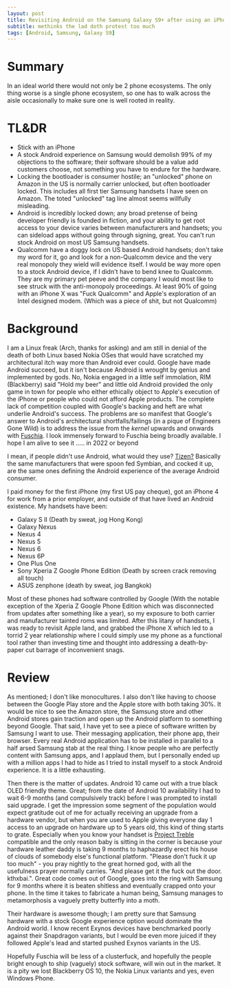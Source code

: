 ```yaml
---
layout: post
title: Revisiting Android on the Samsung Galaxy S9+ after using an iPhone X for 2 years
subtitle: methinks the lad doth protest too much
tags: [Android, Samsung, Galaxy S9]
---
```


# Summary

In an ideal world there would not only be 2 phone ecosystems. The only thing worse is a single phone ecosystem, so one has to walk across the aisle occasionally to make sure one is well rooted in reality.

# TL&DR

* Stick with an iPhone
* A stock Android experience on Samsung would demolish 99% of my objections to the software; their software should be a value add customers choose, not something you have to endure for the hardware.
* Locking the bootloader is consumer hostile; an "unlocked" phone on Amazon in the US is normally carrier unlocked, but often bootloader locked. This includes all first tier Samsung handsets I have seen on Amazon. The toted "unlocked" tag line almost seems willfully misleading.
* Android is incredibly locked down; any broad pretense of being developer friendly is founded in fiction, and your ability to get root access to your device varies between manufacturers and handsets; you can sideload apps without going through signing, great. You can't run stock Android on most US Samsung handsets.
* Qualcomm have a doggy lock on US based Android handsets; don't take my word for it, go and look for a non-Qualcomm device and the very real monopoly they wield will evidence itself. I would be way more open to a stock Android device, if I didn't have to bend knee to Qualcomm. They are my primary pet peeve and the company I would most like to see struck with the anti-monopoly proceedings. At least 90% of going with an iPhone X was "Fuck Qualcomm" and Apple's exploration of an Intel designed modem. (Which was a piece of shit, but not Qualcomm)

# Background

I am a Linux freak (Arch, thanks for asking) and am still in denial of the death of both Linux based Nokia OSes that would have scratched my architectural itch way more than Android ever could. Google have made Android succeed, but it isn't because Android is wrought by genius and implemented by gods. No, Nokia engaged in a little self immolation, RIM (Blackberry) said "Hold my beer" and little old Android provided the only game in town for people who either ethically object to Apple's execution of the iPhone or people who could not afford Apple products. The complete lack of competition coupled with Google's backing and heft are what underlie Android's success. The problems are so manifest that Google's answer to Android's architectural shortfalls/failings (in a pique of Engineers Gone Wild) is to address the issue from the _kernel_ upwards and onwards with [Fuschia](https://en.wikipedia.org/wiki/Google_Fuchsia). I look immensely forward to Fuschia being broadly available. I hope I am alive to see it ..... in 2022 or beyond

I mean, if people didn't use Android, what would they use? [Tizen?](https://what.thedailywtf.com/topic/15001/enlightened) Basically the same manufacturers that were spoon fed Symbian, and cocked it up, are the same ones defining the Android experience of the average Android consumer.

I paid money for the first iPhone (my first US pay cheque), got an iPhone 4 for work from a prior employer, and outside of that have lived an Android existence. My handsets have been:

* Galaxy S II (Death by sweat, jog Hong Kong)
* Galaxy Nexus
* Nexus 4
* Nexus 5
* Nexus 6
* Nexus 6P
* One Plus One
* Sony Xperia Z Google Phone Edition (Death by screen crack removing all touch)
* ASUS zenphone (death by sweat, jog Bangkok)

Most of these phones had software controlled by Google (With the notable exception of the Xperia Z Google Phone Edition which was disconnected from updates after something like a year), so my exposure to both carrier and manufacturer tainted roms was limited. After this litany of handsets, I was ready to revisit Apple land, and grabbed the iPhone X which led to a torrid 2 year relationship where I could simply use my phone as a functional tool rather than investing time and thought into addressing a death-by-paper cut barrage of inconvenient snags.

# Review

As mentioned; I don't like monocultures. I also don't like having to choose between the Google Play store and the Apple store with both taking 30%. It would be nice to see the Amazon store, the Samsung store and other Android stores gain traction and open up the Android platform to something beyond Google. That said, I have yet to see a piece of software written by Samsung I want to use. Their messaging application, their phone app, their browser. Every real Android application has to be installed in parallel to a half arsed Samsung stab at the real thing. I know people who are perfectly content with Samsung apps, and I applaud them, but I personally ended up with a million apps I had to hide as I tried to install myself to a stock Android experience. It is a little exhausting.

Then there is the matter of updates. Android 10 came out with a true black OLED friendly theme. Great; from the date of Android 10 availability I had to wait 6-9 months (and compulsively track) before I was prompted to install said upgrade. I get the impression some segment of the population would expect gratitude out of me for actually receiving an upgrade from a hardware vendor, but when you are used to Apple giving everyone day 1 access to an upgrade on hardware up to 5 years old, this kind of thing starts to grate. Especially when you know your handset is [Project Treble](https://android-developers.googleblog.com/2017/05/here-comes-treble-modular-base-for.html) compatible and the only reason baby is sitting in the corner is because your hardware leather daddy is taking 9 months to haphazardly erect his house of clouds of somebody else's functional platform. "Please don't fuck it up too much" - you pray nightly to the great horned god, with all the usefulness prayer normally carries. "And please get it the fuck out the door. kthxbai.". Great code comes out of Google, goes into the ring with Samsung for 9 months where it is beaten shitless and eventually crapped onto your phone. In the time it takes to fabricate a human being, Samsung manages to metamorphosis a vaguely pretty butterfly into a moth.

Their hardware is awesome though; I am pretty sure that Samsung hardware with a stock Google experience option would dominate the Android world. I know recent Exynos devices have benchmarked poorly against their Snapdragon variants, but I would be even more juiced if they followed Apple's lead and started pushed Exynos variants in the US.

Hopefully Fuschia will be less of a clusterfuck, and hopefully the people bright enough to ship (vaguely) stock software, will win out in the market. It is a pity we lost Blackberry OS 10, the Nokia Linux variants and yes, even Windows Phone.
